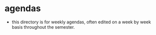 # agendas

- this directory is for weekly agendas, often edited on a week by week basis throughout the semester.